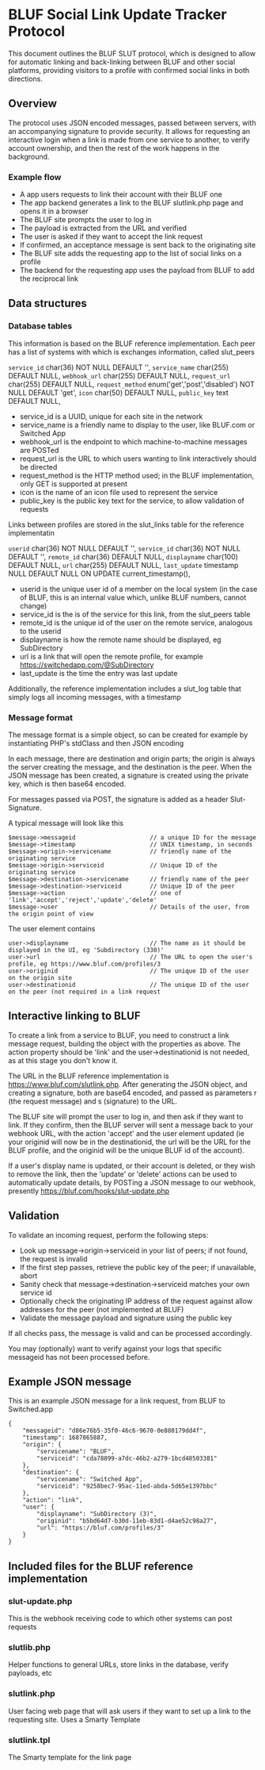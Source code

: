 # BLUF Social Link Update Tracker Protocol

This document outlines the BLUF SLUT protocol, which is designed to allow for automatic linking and 
back-linking between BLUF and other social platforms, providing visitors to a profile with confirmed
social links in both directions.

## Overview
The protocol uses JSON encoded messages, passed between servers, with an accompanying signature to provide
security. It allows for requesting an interactive login when a link is made from one service to another,
to verify account ownership, and then the rest of the work happens in the background.

### Example flow
+ A app users requests to link their account with their BLUF one
+ The app backend generates a link to the BLUF slutlink.php page and opens it in a browser
+ The BLUF site prompts the user to log in
+ The payload is extracted from the URL and verified
+ The user is asked if they want to accept the link request
+ If confirmed, an acceptance message is sent back to the originating site
+ The BLUF site adds the requesting app to the list of social links on a profile
+ The backend for the requesting app uses the payload from BLUF to add the reciprocal link

## Data structures

### Database tables
This information is based on the BLUF reference implementation. Each peer has a list of systems with
which is exchanges information, called slut_peers

  `service_id` char(36) NOT NULL DEFAULT '',
  `service_name` char(255) DEFAULT NULL,
  `webhook_url` char(255) DEFAULT NULL,
  `request_url` char(255) DEFAULT NULL,
  `request_method` enum('get','post','disabled') NOT NULL DEFAULT 'get',
  `icon` char(50) DEFAULT NULL,
  `public_key` text DEFAULT NULL,
  
+ service_id is a UUID, unique for each site in the network
+ service_name is a friendly name to display to the user, like BLUF.com or Switched App
+ webhook_url is the endpoint to which machine-to-machine messages are POSTed
+ request_url is the URL to which users wanting to link interactively should be directed
+ request_method is the HTTP method used; in the BLUF implementation, only GET is supported at present
+ icon is the name of an icon file used to represent the service
+ public_key is the public key text for the service, to allow validation of requests

Links between profiles are stored in the slut_links table for the reference implementatin

  `userid` char(36) NOT NULL DEFAULT '',
  `service_id` char(36) NOT NULL DEFAULT '',
  `remote_id` char(36) DEFAULT NULL,
  `displayname` char(100) DEFAULT NULL,
  `url` char(255) DEFAULT NULL,
  `last_update` timestamp NULL DEFAULT NULL ON UPDATE current_timestamp(),

+ userid is the unique user id of a member on the local system (in the case of BLUF, this is an internal value which, unlike BLUF numbers, cannot change)
+ service_id is the is of the service for this link, from the slut_peers table
+ remote_id is the unique id of the user on the remote service, analogous to the userid
+ displayname is how the remote name should be displayed, eg SubDirectory
+ url is a link that will open the remote profile, for example https://switchedapp.com/@SubDirectory
+ last_update is the time the entry was last update

Additionally, the reference implementation includes a slut_log table that simply logs all incoming messages, with a timestamp

### Message format
The message format is a simple object, so can be created for example by instantiating PHP's stdClass and then JSON encoding

In each message, there are destination and origin parts; the origin is always the server creating the message, and the destination is the peer.
When the JSON message has been created, a signature is created using the private key, which is then base64 encoded.

For messages passed via POST, the signature is added as a header Slut-Signature.

A typical message will look like this

	$message->messageid  					// a unique ID for the message
	$message->timestamp  					// UNIX timestamp, in seconds
	$message->origin->servicename 	 		// friendly name of the originating service
	$message->origin->serviceid		 		// Unique ID of the originating service
	$message->destination->servicename  	// friendly name of the peer
	$message->destination->serviceid  		// Unique ID of the peer
	$message->action 						// one of 'link','accept','reject','update','delete'
	$message->user 							// Details of the user, from the origin point of view
	
The user element contains

	user->displayname						// The name as it should be displayed in the UI, eg 'Subdirectory (330)'
	user->url								// The URL to open the user's profile, eg https://www.bluf.com/profiles/3
	user->originid							// The unique ID of the user on the origin site
	user->destinationid						// The unique ID of the user on the peer (not required in a link request
	
## Interactive linking to BLUF
To create a link from a service to BLUF, you need to construct a link message request, building the object with the properties as above. The action
property should be 'link' and the user->destinationid is not needed, as at this stage you don't know it.

The URL in the BLUF reference implementation is https://www.bluf.com/slutlink.php. After generating the JSON object, and creating a signature,
both are base64 encoded, and passed as parameters r (the request message) and s (signature) to the URL.

The BLUF site will prompt the user to log in, and then ask if they want to link. If they confirm, then the BLUF server will sent a message back to your
webhook URL, with the action 'accept' and the user element updated (ie your originid will now be in the destinationid, the url will be the URL for
the BLUF profile, and the originid will be the unique BLUF id of the account).

If a user's display name is updated, or their account is deleted, or they wish to remove the link, then the 'update' or 'delete' actions can be used
to automatically update details, by POSTing a JSON message to our webhook, presently https://bluf.com/hooks/slut-update.php 

## Validation
To validate an incoming request, perform the following steps:

+ Look up message->origin->serviceid in your list of peers; if not found, the request is invalid
+ If the first step passes, retrieve the public key of the peer; if unavailable, abort
+ Sanity check that message->destination->serviceid matches your own service id
+ Optionally check the originating IP address of the request against allow addresses for the peer (not implemented at BLUF)
+ Validate the message payload and signature using the public key

If all checks pass, the message is valid and can be processed accordingly.

You may (optionally) want to verify against your logs that specific messageid has not been processed before.

## Example JSON message
This is an example JSON message for a link request, from BLUF to Switched.app

	{
  		"messageid": "d86e76b5-35f0-46c6-9670-0e880179dd4f",
  		"timestamp": 1687865887,
  		"origin": {
			"servicename": "BLUF",
			"serviceid": "cda78899-a7dc-46b2-a279-1bcd48503381"
  		},
  		"destination": {
			"servicename": "Switched App",
			"serviceid": "9258bec7-95ac-11ed-abda-5d65e1397bbc"
  		},
  		"action": "link",
  		"user": {
			"displayname": "SubDirectory (3)",
			"originid": "b5bd64d7-b30d-11eb-83d1-d4ae52c98a27",
			"url": "https://bluf.com/profiles/3"
  		}
	}

## Included files for the BLUF reference implementation

### slut-update.php
This is the webhook receiving code to which other systems can post requests

### slutlib.php
Helper functions to general URLs, store links in the database, verify payloads, etc

### slutlink.php
User facing web page that will ask users if they want to set up a link to the requesting site. Uses a Smarty Template

### slutlink.tpl
The Smarty template for the link page
